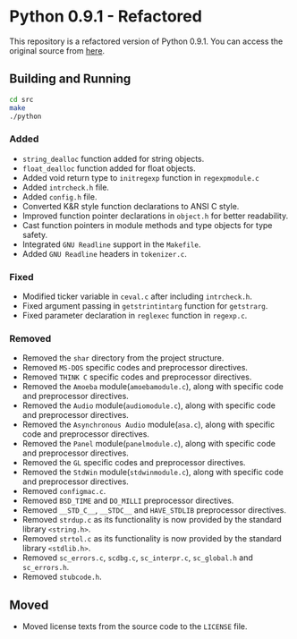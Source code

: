 # Python 0.9.1 - Refactored

This repository is a refactored version of Python 0.9.1. You can access the
original source from [here](https://github.com/smontanaro/python-0.9.1).

## Building and Running
```sh
cd src
make
./python
```

### Added
- `string_dealloc` function added for string objects.
- `float_dealloc` function added for float objects.
- Added void return type to `initregexp` function in `regexpmodule.c`
- Added `intrcheck.h` file.
- Added `config.h` file.
- Converted K&R style function declarations to ANSI C style.
- Improved function pointer declarations in `object.h` for better readability.
- Cast function pointers in module methods and type objects for type safety.
- Integrated `GNU Readline` support in the `Makefile`.
- Added `GNU Readline` headers in `tokenizer.c`.

### Fixed
- Modified ticker variable in `ceval.c` after including `intrcheck.h`.
- Fixed argument passing in `getstrintintarg` function for `getstrarg`.
- Fixed parameter declaration in `reglexec` function in `regexp.c`.

### Removed
- Removed the `shar` directory from the project structure.
- Removed `MS-DOS` specific codes and preprocessor directives.
- Removed `THINK C` specific codes and preprocessor directives.
- Removed the `Amoeba` module(`amoebamodule.c`), along with specific code and preprocessor directives.
- Removed the `Audio` module(`audiomodule.c`), along with specific code and preprocessor directives.
- Removed the `Asynchronous Audio` module(`asa.c`), along with specific code and preprocessor directives.
- Removed the `Panel` module(`panelmodule.c`), along with specific code and preprocessor directives.
- Removed the `GL` specific codes and preprocessor directives.
- Removed the `StdWin` module(`stdwinmodule.c`), along with specific code and preprocessor directives.
- Removed `configmac.c`.
- Removed `BSD_TIME` and `DO_MILLI` preprocessor directives.
- Removed `__STD_C__`, `__STDC__` and `HAVE_STDLIB` preprocessor directives.
- Removed `strdup.c` as its functionality is now provided by the standard library `<string.h>`.
- Removed `strtol.c` as its functionality is now provided by the standard library `<stdlib.h>`.
- Removed `sc_errors.c`, `scdbg.c`, `sc_interpr.c`, `sc_global.h` and `sc_errors.h`.
- Removed `stubcode.h`.

## Moved
- Moved license texts from the source code to the `LICENSE` file.